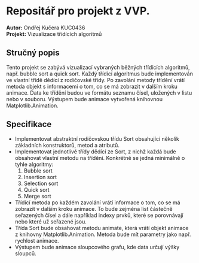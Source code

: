 # Repositář pro projekt z VVP.

**Autor:** Ondřej Kučera KUC0436\
**Projekt:** Vizualizace třídících algoritmů

## Stručný popis
Tento projekt se zabývá vizualizací vybraných běžných třídících algoritmů, např. bubble sort a quick sort. Každý třídící algoritmus bude implementován ve vlastní třídě dědící z rodičovské třídy. Po zavolání metody třídění vrátí metoda objekt s informacemi o tom, co se má zobrazit v dalším kroku animace. Data ke třídění budou ve formátu seznamu čísel, uložených v listu nebo v souboru. Výstupem bude animace vytvořená knihovnou Matplotlib.Animation.

## Specifikace
- Implementovat abstraktní rodičovskou třídu Sort obsahující několik základních konstruktorů, metod a atributů.
- Implementovat jednotlivé třídy dědící ze Sort, z nichž každá bude obsahovat vlastní metodu na třídění. Konkrétně se jedná minimálně o tyhle algoritmy:
    1. Bubble sort
    2. Insertion sort
    3. Selection sort
    4. Quick sort
    5. Merge sort
- Třídící metoda po každém zavolání vrátí informace o tom, co se má zobrazit v dalším kroku animace. To bude zejména list částečně seřazených čísel a dále například indexy prvků, které se porovnávají nebo které už seřazené jsou.
- Třída Sort bude obsahovat metodu animate, která vrátí objekt animace z knihovny Matplotlib.Animation. Metoda bude mít parametry jako např. rychlost animace.
- Výstupem bude animace sloupcového grafu, kde data určují výšky sloupců. 

